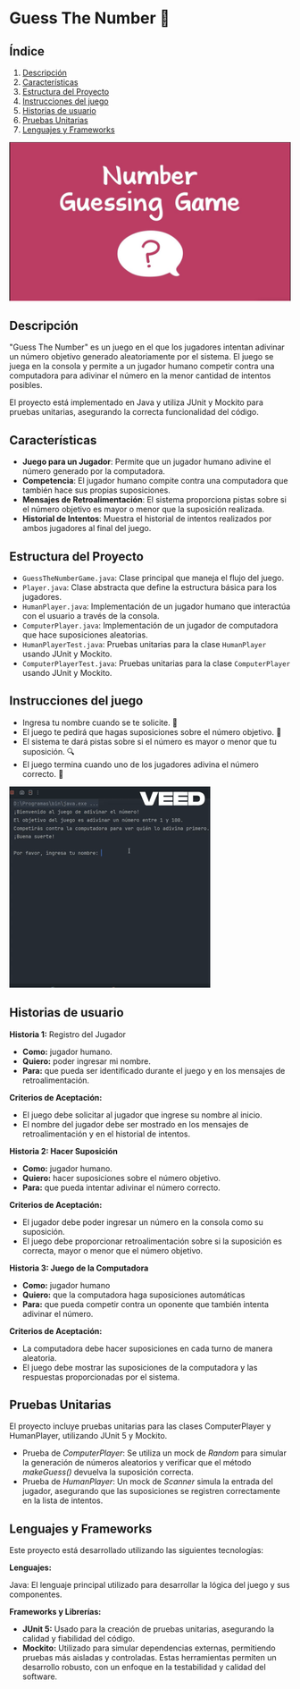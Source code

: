 # Guess The Number 🎲

## Índice

1. [Descripción](#descripción)
2. [Características](#características)
3. [Estructura del Proyecto](#estructura-del-proyecto)
4. [Instrucciones del juego](#instrucciones-del-juego)
5. [Historias de usuario](#historias-de-usuario)
6. [Pruebas Unitarias](#pruebas-unitarias)
7. [Lenguajes y Frameworks](#lenguajes-y-frameworks)

![img_4.png](imagenes/img_4.png)

## Descripción

"Guess The Number" es un juego en el que los jugadores intentan adivinar un número objetivo generado aleatoriamente por el sistema. El juego se juega en la consola y permite a un jugador humano competir contra una computadora para adivinar el número en la menor cantidad de intentos posibles.

El proyecto está implementado en Java y utiliza JUnit y Mockito para pruebas unitarias, asegurando la correcta funcionalidad del código.

## Características

- **Juego para un Jugador**: Permite que un jugador humano adivine el número generado por la computadora.
- **Competencia**: El jugador humano compite contra una computadora que también hace sus propias suposiciones.
- **Mensajes de Retroalimentación**: El sistema proporciona pistas sobre si el número objetivo es mayor o menor que la suposición realizada.
- **Historial de Intentos**: Muestra el historial de intentos realizados por ambos jugadores al final del juego.

## Estructura del Proyecto

- `GuessTheNumberGame.java`: Clase principal que maneja el flujo del juego.
- `Player.java`: Clase abstracta que define la estructura básica para los jugadores.
- `HumanPlayer.java`: Implementación de un jugador humano que interactúa con el usuario a través de la consola.
- `ComputerPlayer.java`: Implementación de un jugador de computadora que hace suposiciones aleatorias.
- `HumanPlayerTest.java`: Pruebas unitarias para la clase `HumanPlayer` usando JUnit y Mockito.
- `ComputerPlayerTest.java`: Pruebas unitarias para la clase `ComputerPlayer` usando JUnit y Mockito.

## Instrucciones del juego

- Ingresa tu nombre cuando se te solicite. 📝
- El juego te pedirá que hagas suposiciones sobre el número objetivo. 🎯
- El sistema te dará pistas sobre si el número es mayor o menor que tu suposición. 🔍
- El juego termina cuando uno de los jugadores adivina el número correcto. 🎉

![guess the numer.gif](imagenes%2Fguess%20the%20numer.gif)

## Historias de usuario

**Historia 1:** Registro del Jugador

- **Como:** jugador humano.
- **Quiero:** poder ingresar mi nombre.
- **Para:** que pueda ser identificado durante el juego y en los mensajes de retroalimentación.

**Criterios de Aceptación:**

* El juego debe solicitar al jugador que ingrese su nombre al inicio.
* El nombre del jugador debe ser mostrado en los mensajes de retroalimentación y en el historial de intentos.

**Historia 2: Hacer Suposición**

- **Como:** jugador humano.
- **Quiero:** hacer suposiciones sobre el número objetivo.
- **Para:** que pueda intentar adivinar el número correcto.

**Criterios de Aceptación:**

* El jugador debe poder ingresar un número en la consola como su suposición.
* El juego debe proporcionar retroalimentación sobre si la suposición es correcta, mayor o menor que el número objetivo.

**Historia 3: Juego de la Computadora**

- **Como:** jugador humano
- **Quiero:** que la computadora haga suposiciones automáticas
- **Para:** que pueda competir contra un oponente que también intenta adivinar el número.

**Criterios de Aceptación:**

* La computadora debe hacer suposiciones en cada turno de manera aleatoria.
* El juego debe mostrar las suposiciones de la computadora y las respuestas proporcionadas por el sistema.

## Pruebas Unitarias

El proyecto incluye pruebas unitarias para las clases ComputerPlayer y HumanPlayer, utilizando JUnit 5 y Mockito.

* Prueba de _ComputerPlayer_: Se utiliza un mock de _Random_ para simular la generación de números aleatorios y verificar
  que el método _makeGuess()_ devuelva la suposición correcta.
* Prueba de _HumanPlayer_: Un mock de _Scanner_ simula la entrada del jugador, asegurando que las suposiciones se registren 
  correctamente en la lista de intentos.

## Lenguajes y Frameworks

Este proyecto está desarrollado utilizando las siguientes tecnologías:

**Lenguajes:**

Java: El lenguaje principal utilizado para desarrollar la lógica del juego y sus componentes.

**Frameworks y Librerías:**

* **JUnit 5:** Usado para la creación de pruebas unitarias, asegurando la calidad y fiabilidad del código.
* **Mockito:** Utilizado para simular dependencias externas, permitiendo pruebas más aisladas y controladas.
Estas herramientas permiten un desarrollo robusto, con un enfoque en la testabilidad y calidad del software.